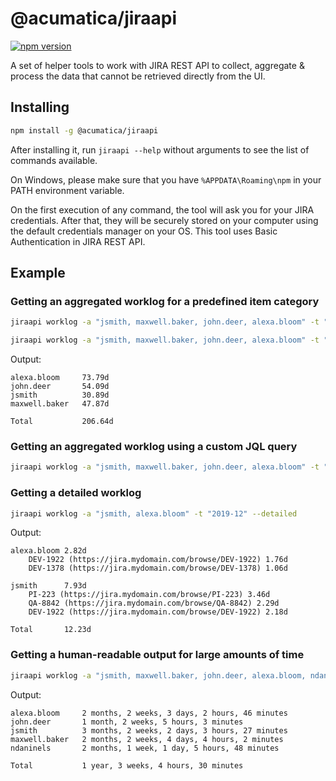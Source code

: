 # @acumatica/jiraapi

[![npm version](https://img.shields.io/npm/v/@acumatica/jiraapi.svg?style=flat-square)](https://www.npmjs.org/package/@acumatica/jiraapi)

A set of helper tools to work with JIRA REST API to collect, aggregate & process the data that cannot be retrieved directly from the UI.

## Installing

```bash
npm install -g @acumatica/jiraapi
```

After installing it, run `jiraapi --help` without arguments to see the list of commands available.

On Windows, please make sure that you have `%APPDATA\Roaming\npm` in your PATH environment variable.

On the first execution of any command, the tool will ask you for your JIRA credentials. After that, they will be securely stored on your computer using the default credentials manager on your OS.
This tool uses Basic Authentication in JIRA REST API.

## Example

### Getting an aggregated worklog for a predefined item category

```bash
jiraapi worklog -a "jsmith, maxwell.baker, john.deer, alexa.bloom" -t "2020 Q2" --itemtype SupportRequests
```

```bash
jiraapi worklog -a "jsmith, maxwell.baker, john.deer, alexa.bloom" -t "2019 Q4" --itemtype ExternalBugs
```

Output:

```
alexa.bloom		73.79d
john.deer		54.09d
jsmith			30.89d
maxwell.baker	47.87d

Total			206.64d
```

### Getting an aggregated worklog using a custom JQL query

```bash
jiraapi worklog -a "jsmith, maxwell.baker, john.deer, alexa.bloom" -t "2019 Q4" -q "Project = PI AND Status not in (Resolved, Closed)"
```

### Getting a detailed worklog

```bash
jiraapi worklog -a "jsmith, alexa.bloom" -t "2019-12" --detailed
```

Output:

```
alexa.bloom	2.82d
	DEV-1922 (https://jira.mydomain.com/browse/DEV-1922) 1.76d
	DEV-1378 (https://jira.mydomain.com/browse/DEV-1378) 1.06d

jsmith		7.93d
	PI-223 (https://jira.mydomain.com/browse/PI-223) 3.46d
	QA-8842 (https://jira.mydomain.com/browse/QA-8842) 2.29d
    DEV-1922 (https://jira.mydomain.com/browse/DEV-1922) 2.18d

Total		12.23d
```

### Getting a human-readable output for large amounts of time

```bash
jiraapi worklog -a "jsmith, maxwell.baker, john.deer, alexa.bloom, ndaniels" -t "2020 Q2" --humanize
```

Output:

```
alexa.bloom		2 months, 2 weeks, 3 days, 2 hours, 46 minutes
john.deer		1 month, 2 weeks, 5 hours, 3 minutes
jsmith			3 months, 2 weeks, 2 days, 3 hours, 27 minutes
maxwell.baker	2 months, 2 weeks, 4 days, 4 hours, 2 minutes
ndaninels		2 months, 1 week, 1 day, 5 hours, 48 minutes

Total			1 year, 3 weeks, 4 hours, 30 minutes
```
